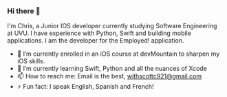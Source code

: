 ### Hi there 👋

I'm Chris, a Junior IOS developer currently studying Software Engineering at UVU. I have experience with Python, Swift and building mobile applications. I am the developer for the Employed! application. 

- 🔭 I’m currently enrolled in an iOS course at devMountain to sharpen my iOS skills.  
- 🌱 I’m currently learning Swift, Python and all the nuances of Xcode 
- 📫 How to reach me: Email is the best, withscottc921@gmail.com
- ⚡ Fun fact: I speak English, Spanish and French! 

